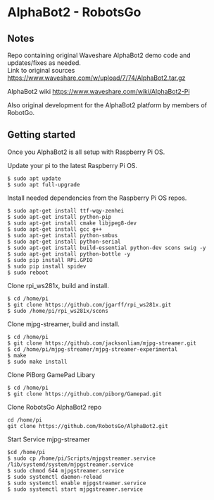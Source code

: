 # AlphaBot2 - RobotsGo 

## Notes
Repo containing original Waveshare AlphaBot2 demo code and updates/fixes as needed.   
Link to original sources https://www.waveshare.com/w/upload/7/74/AlphaBot2.tar.gz

AlphaBot2 wiki https://www.waveshare.com/wiki/AlphaBot2-Pi

Also original development for the AlphaBot2 platform by members of RobotGo.

## Getting started
Once you AlphaBot2 is all setup with Raspberry Pi OS.

Update your pi to the latest Raspberry Pi OS.
```
$ sudo apt update
$ sudo apt full-upgrade
```

Install needed dependencies from the Raspberry Pi OS repos. 
```
$ sudo apt-get install ttf-wqy-zenhei
$ sudo apt-get install python-pip
$ sudo apt-get install cmake libjpeg8-dev
$ sudo apt-get install gcc g++
$ sudo apt-get install python-smbus
$ sudo apt-get install python-serial
$ sudo apt-get install build-essential python-dev scons swig -y
$ sudo apt-get install python-bottle -y
$ sudo pip install RPi.GPIO
$ sudo pip install spidev
$ sudo reboot
```
Clone rpi_ws281x, build and install.
```
$ cd /home/pi
$ git clone https://github.com/jgarff/rpi_ws281x.git
$ sudo /home/pi/rpi_ws281x/scons
```
Clone mjpg-streamer, build and install.
```
$ cd /home/pi
$ git clone https://github.com/jacksonliam/mjpg-streamer.git
$ cd /home/pi/mjpg-streamer/mjpg-streamer-experimental
$ make
$ sudo make install
```
Clone PiBorg GamePad Libary
```
$ cd /home/pi
$ git clone https://github.com/piborg/Gamepad.git
```
Clone RobotsGo AlphaBot2 repo
```
cd /home/pi
git clone https://github.com/RobotsGo/AlphaBot2.git
```
Start Service mjpg-streamer
```
$cd /home/pi
$ sudo cp /home/pi/Scripts/mjpgstreamer.service /lib/systemd/system/mjpgstreamer.service
$ sudo chmod 644 mjpgstreamer.service
$ sudo systemctl daemon-reload
$ sudo systemctl enable mjpgstreamer.service
$ sudo systemctl start mjpgstreamer.service
```
